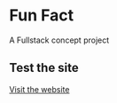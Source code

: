 # Fun Fact 
A Fullstack concept project

## Test the site
[Visit the website](https://tvn9.github.io/funfact/)